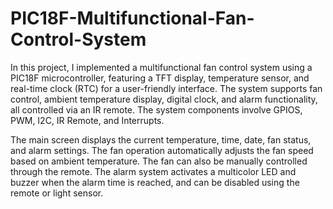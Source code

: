 # PIC18F-Multifunctional-Fan-Control-System
In this project, I implemented a multifunctional fan control system using a PIC18F microcontroller, featuring a TFT display, temperature sensor, and real-time clock (RTC) for a user-friendly interface. The system supports fan control, ambient temperature display, digital clock, and alarm functionality, all controlled via an IR remote. The system components involve GPIOS, PWM, I2C, IR Remote, and Interrupts. 

The main screen displays the current temperature, time, date, fan status, and alarm settings. The fan operation automatically adjusts the fan speed based on ambient temperature. The fan can also be manually controlled through the remote. The alarm system activates a multicolor LED and buzzer when the alarm time is reached, and can be disabled using the remote or light sensor.
